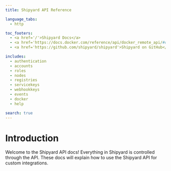 ```yaml
---
title: Shipyard API Reference

language_tabs:
  - http

toc_footers:
  - <a href='/'>Shipyard Docs</a>
  - <a href='https://docs.docker.com/reference/api/docker_remote_api/#docker-remote-api'>Docker Remote API Docs</a>
  - <a href='https://github.com/shipyard/shipyard'>Shipyard on GitHub</a>

includes:
  - authentication
  - accounts
  - roles
  - nodes
  - registries
  - servicekeys
  - webhookkeys
  - events
  - docker
  - help

search: true
---
```


# Introduction

Welcome to the Shipyard API docs!  Everything in Shipyard is controlled through
the API.  These docs will explain how to use the Shipyard API for custom
integrations.
